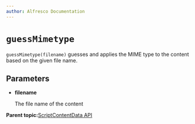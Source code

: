 ```yaml
---
author: Alfresco Documentation
---
```


# `guessMimetype`

`guessMimetype(filename)` guesses and applies the MIME type to the content based on the given file name.

## Parameters

-   **filename**

    The file name of the content


**Parent topic:**[ScriptContentData API](../references/API-JS-ScriptContentData.md)

